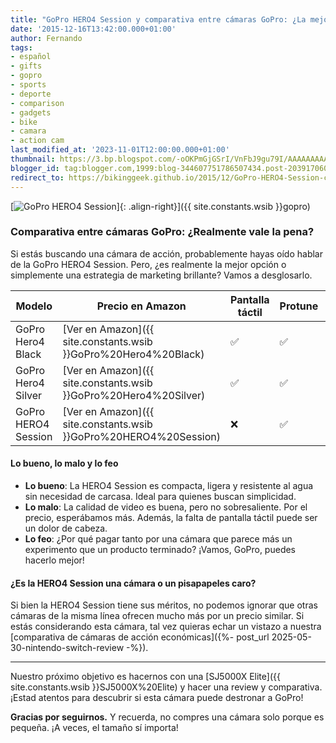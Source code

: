 ```yaml
---
title: "GoPro HERO4 Session y comparativa entre cámaras GoPro: ¿La mejor opción o una decepción?"
date: '2015-12-16T13:42:00.000+01:00'
author: Fernando
tags:
- español
- gifts
- gopro
- sports
- deporte
- comparison
- gadgets
- bike
- camara
- action cam
last_modified_at: '2023-11-01T12:00:00.000+01:00'
thumbnail: https://3.bp.blogspot.com/-oOKPmGjGSrI/VnFbJ9gu79I/AAAAAAAAAqs/9CFjs5c9UgM/s72-c/CHDHS-101_cyber2%255B1%255D.jpg
blogger_id: tag:blogger.com,1999:blog-344607751786507434.post-2039170604654188194
redirect_to: https://bikinggeek.github.io/2015/12/GoPro-HERO4-Session-comparativa-camaras-gopro.html
---
```


[![GoPro HERO4 Session](https://3.bp.blogspot.com/-oOKPmGjGSrI/VnFbJ9gu79I/AAAAAAAAAqs/9CFjs5c9UgM/s72-c/CHDHS-101_cyber2%255B1%255D.jpg)]{: .align-right}]({{ site.constants.wsib }}gopro)

### Comparativa entre cámaras GoPro: ¿Realmente vale la pena?

Si estás buscando una cámara de acción, probablemente hayas oído hablar de la GoPro HERO4 Session. Pero, ¿es realmente la mejor opción o simplemente una estrategia de marketing brillante? Vamos a desglosarlo.

| Modelo                | Precio en Amazon | Pantalla táctil | Protune | Fotografía secuencial |
|-----------------------|------------------|-----------------|---------|-----------------------|
| GoPro Hero4 Black     | [Ver en Amazon]({{ site.constants.wsib }}GoPro%20Hero4%20Black) | ✅ | ✅ | ✅ |
| GoPro Hero4 Silver    | [Ver en Amazon]({{ site.constants.wsib }}GoPro%20Hero4%20Silver) | ✅ | ✅ | ✅ |
| GoPro HERO4 Session   | [Ver en Amazon]({{ site.constants.wsib }}GoPro%20HERO4%20Session) | ❌ | ✅ | ❌ |

#### Lo bueno, lo malo y lo feo

- **Lo bueno**: La HERO4 Session es compacta, ligera y resistente al agua sin necesidad de carcasa. Ideal para quienes buscan simplicidad.
- **Lo malo**: La calidad de video es buena, pero no sobresaliente. Por el precio, esperábamos más. Además, la falta de pantalla táctil puede ser un dolor de cabeza.
- **Lo feo**: ¿Por qué pagar tanto por una cámara que parece más un experimento que un producto terminado? ¡Vamos, GoPro, puedes hacerlo mejor!

#### ¿Es la HERO4 Session una cámara o un pisapapeles caro?

Si bien la HERO4 Session tiene sus méritos, no podemos ignorar que otras cámaras de la misma línea ofrecen mucho más por un precio similar. Si estás considerando esta cámara, tal vez quieras echar un vistazo a nuestra [comparativa de cámaras de acción económicas]({%- post_url 2025-05-30-nintendo-switch-review -%}).

---

Nuestro próximo objetivo es hacernos con una [SJ5000X Elite]({{ site.constants.wsib }}SJ5000X%20Elite) y hacer una review y comparativa. ¡Estad atentos para descubrir si esta cámara puede destronar a GoPro!

**Gracias por seguirnos.** Y recuerda, no compres una cámara solo porque es pequeña. ¡A veces, el tamaño sí importa!
